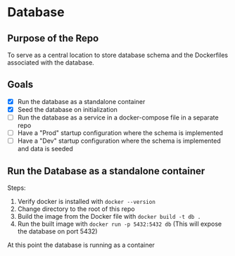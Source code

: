 # Database
## Purpose of the Repo
To serve as a central location to store database schema and the Dockerfiles associated with the database.
## Goals
- [x] Run the database as a standalone container
- [x] Seed the database on initialization
- [ ] Run the database as a service in a docker-compose file in a separate repo
- [ ] Have a "Prod" startup configuration where the schema is implemented
- [ ] Have a "Dev" startup configuration where the schema is implemented and data is seeded

## Run the Database as a standalone container

Steps:
1. Verify docker is installed with `docker --version`
2. Change directory to the root of this repo
3. Build the image from the Docker file with `docker build -t db .`
4. Run the built image with `docker run -p 5432:5432 db` (This will expose the database on port 5432)

At this point the database is running as a container
